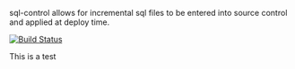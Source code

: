 sql-control allows for incremental sql files to be entered into source control and applied at deploy time.





[![Build Status](https://travis-ci.org/dschoenbauer/sql-control.svg?branch=develop)](https://travis-ci.org/dschoenbauer/sql-control)


This is a test